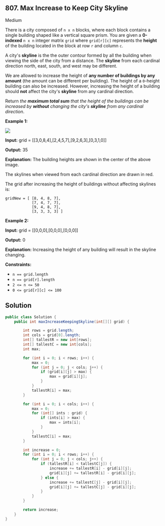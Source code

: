 ## 807\. Max Increase to Keep City Skyline

Medium

There is a city composed of `n x n` blocks, where each block contains a single building shaped like a vertical square prism. You are given a **0-indexed** `n x n` integer matrix `grid` where `grid[r][c]` represents the **height** of the building located in the block at row `r` and column `c`.

A city's **skyline** is the the outer contour formed by all the building when viewing the side of the city from a distance. The **skyline** from each cardinal direction north, east, south, and west may be different.

We are allowed to increase the height of **any number of buildings by any amount** (the amount can be different per building). The height of a `0`\-height building can also be increased. However, increasing the height of a building should **not** affect the city's **skyline** from any cardinal direction.

Return _the **maximum total sum** that the height of the buildings can be increased by **without** changing the city's **skyline** from any cardinal direction_.

**Example 1:**

![](https://assets.leetcode.com/uploads/2021/06/21/807-ex1.png)

**Input:** grid = \[\[3,0,8,4],[2,4,5,7],[9,2,6,3],[0,3,1,0]]

**Output:** 35

**Explanation:** The building heights are shown in the center of the above image. 
    
The skylines when viewed from each cardinal direction are drawn in red. 

The grid after increasing the height of buildings without affecting skylines is: 
    
    gridNew = [ [8, 4, 8, 7], 
                [7, 4, 7, 7], 
                [9, 4, 8, 7],  
                [3, 3, 3, 3] ]

**Example 2:**

**Input:** grid = \[\[0,0,0],[0,0,0],[0,0,0]]

**Output:** 0

**Explanation:** Increasing the height of any building will result in the skyline changing.

**Constraints:**

*   `n == grid.length`
*   `n == grid[r].length`
*   `2 <= n <= 50`
*   `0 <= grid[r][c] <= 100`

## Solution

```java
public class Solution {
    public int maxIncreaseKeepingSkyline(int[][] grid) {

        int rows = grid.length;
        int cols = grid[0].length;
        int[] tallestR = new int[rows];
        int[] tallestC = new int[cols];
        int max;

        for (int i = 0; i < rows; i++) {
            max = 0;
            for (int j = 0; j < cols; j++) {
                if (grid[i][j] > max) {
                    max = grid[i][j];
                }
            }
            tallestR[i] = max;
        }

        for (int i = 0; i < cols; i++) {
            max = 0;
            for (int[] ints : grid) {
                if (ints[i] > max) {
                    max = ints[i];
                }
            }
            tallestC[i] = max;
        }

        int increase = 0;
        for (int i = 0; i < rows; i++) {
            for (int j = 0; j < cols; j++) {
                if (tallestR[i] < tallestC[j]) {
                    increase += tallestR[i] - grid[i][j];
                    grid[i][j] += tallestR[i] - grid[i][j];
                } else {
                    increase += tallestC[j] - grid[i][j];
                    grid[i][j] += tallestC[j] - grid[i][j];
                }
            }
        }

        return increase;
    }
}
```